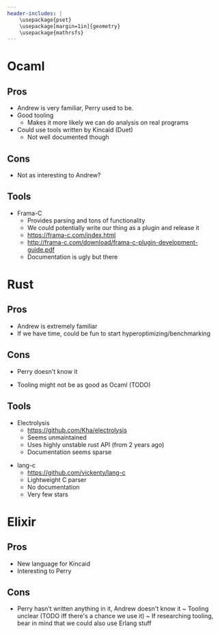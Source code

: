 ```yaml
---
header-includes: |
    \usepackage{pset}
    \usepackage[margin=1in]{geometry}
    \usepackage{mathrsfs}
---
```

# Ocaml

## Pros
+ Andrew is very familiar, Perry used to be.
+ Good tooling
    + Makes it more likely we can do analysis on real programs
+ Could use tools written by Kincaid (Duet)
    - Not well documented though
## Cons
- Not as interesting to Andrew?
## Tools
+ Frama-C
    * Provides parsing and tons of functionality
    * We could potentially write our thing as a plugin and release it
    * https://frama-c.com/index.html
    * http://frama-c.com/download/frama-c-plugin-development-guide.pdf
    * Documentation is ugly but there


# Rust

## Pros
+ Andrew is extremely familiar
+ If we have time, could be fun to start hyperoptimizing/benchmarking
## Cons
- Perry doesn't know it
* Tooling might not be as good as Ocaml (TODO)
## Tools
* Electrolysis
    * https://github.com/Kha/electrolysis
    - Seems unmaintained
    - Uses highly unstable rust API (from 2 years ago)
    - Documentation seems sparse
- lang-c
    * https://github.com/vickenty/lang-c
    + Lightweight C parser
    - No documentation
    - Very few stars


# Elixir

## Pros
+ New language for Kincaid
+ Interesting to Perry
## Cons
- Perry hasn't written anything in it, Andrew doesn't know it
~ Tooling unclear (TODO iff there's a chance we use it)
    ~ If researching tooling, bear in mind that we could also use Erlang stuff

